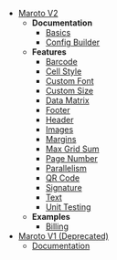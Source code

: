 * [Maroto V2](README.md?id=home)
  * **Documentation**
    * [Basics](v2/basics.md?id=generating-pdf)
    * [Config Builder](v2/configbuilder.md?id=config-builder)
  * **Features**
    * [Barcode](v2/features/barcode.md?id=barcode)
    * [Cell Style](v2/features/cellstyle.md?id=cell-style)
    * [Custom Font](v2/features/customfont.md?id=custom-font)
    * [Custom Size](v2/features/customsize.md?id=custom-size)
    * [Data Matrix](v2/features/datamatrix.md?id=data-matrix)
    * [Footer](v2/features/footer.md?id=footer)
    * [Header](v2/features/header.md?id=header)
    * [Images](v2/features/image.md?id=image)
    * [Margins](v2/features/margins.md?id=custom-margins)
    * [Max Grid Sum](v2/features/maxgridsum.md?id=max-grid-sum)
    * [Page Number](v2/features/pagenumber.md?id=page-number)
    * [Parallelism](v2/features/parallelism.md?id=parallelism)
    * [QR Code](v2/features/qrcode.md?id=qrcode)
    * [Signature](v2/features/signature.md?id=signature)
    * [Text](v2/features/text.md?id=text)
    * [Unit Testing](v2/features/unittests.md?id=unit-testing)
  * **Examples**
    * [Billing](v2/examples/billing.md?id=billing)
* [Maroto V1 (Deprecated)](v1/README.md?id=deprecated)
  * [Documentation](v1/documentation.md?id=documentation)
